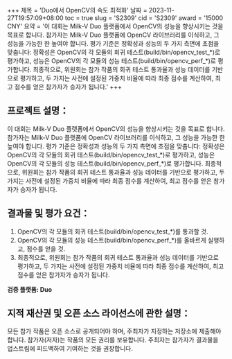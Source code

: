 +++
제목 = 'Duo에서 OpenCV의 속도 최적화'
날짜 = 2023-11-27T19:57:09+08:00
toc = true
slug = 'S2309'
cid = 'S2309'
award = '15000 CNY'
요약 = '이 대회는 Milk-V Duo 플랫폼에서 OpenCV의 성능을 향상시키는 것을 목표로 합니다. 참가자는 Milk-V Duo 플랫폼에 OpenCV 라이브러리를 이식하고, 그 성능을 가능한 한 높여야 합니다. 평가 기준은 정확성과 성능의 두 가지 측면에 초점을 맞춥니다: 정확성은 OpenCV의 각 모듈의 회귀 테스트(build/bin/opencv\_test\_\*)로 평가하고, 성능은 OpenCV의 각 모듈의 성능 테스트(build/bin/opencv\_perf\_\*)로 평가합니다. 최종적으로, 위원회는 참가 작품의 회귀 테스트 통과율과 성능 데이터를 기반으로 평가하고, 두 가지는 사전에 설정된 가중치 비율에 따라 최종 점수를 계산하여, 최고 점수를 얻은 참가자가 승자가 됩니다.'
+++

## 프로젝트 설명：

이 대회는 Milk-V Duo 플랫폼에서 OpenCV의 성능을 향상시키는 것을 목표로 합니다. 참가자는 Milk-V Duo 플랫폼에 OpenCV 라이브러리를 이식하고, 그 성능을 가능한 한 높여야 합니다. 평가 기준은 정확성과 성능의 두 가지 측면에 초점을 맞춥니다: 정확성은 OpenCV의 각 모듈의 회귀 테스트(build/bin/opencv\_test\_\*)로 평가하고, 성능은 OpenCV의 각 모듈의 성능 테스트(build/bin/opencv\_perf\_\*)로 평가합니다. 최종적으로, 위원회는 참가 작품의 회귀 테스트 통과율과 성능 데이터를 기반으로 평가하고, 두 가지는 사전에 설정된 가중치 비율에 따라 최종 점수를 계산하여, 최고 점수를 얻은 참가자가 승자가 됩니다.

## 결과물 및 평가 요건：

1. OpenCV의 각 모듈의 회귀 테스트(build/bin/opencv_test\_\*)를 통과할 것.
2. OpenCV의 각 모듈의 성능 테스트(build/bin/opencv_perf\_\*)를 올바르게 실행하고, 점수를 얻을 것.
3. 최종적으로, 위원회는 참가 작품의 회귀 테스트 통과율과 성능 데이터를 기반으로 평가하고, 두 가지는 사전에 설정된 가중치 비율에 따라 최종 점수를 계산하여, 최고 점수를 얻은 참가자가 승자가 됩니다.

**검증 플랫폼: Duo**

## 지적 재산권 및 오픈 소스 라이선스에 관한 설명：

모든 참가 작품은 오픈 소스로 공개되어야 하며, 주최자가 지정하는 저장소에 제출해야 합니다. 참가자(저자)는 작품의 모든 권리를 보유합니다. 주최자는 참가자가 결과물을 업스트림에 피드백하여 기여하는 것을 권장합니다.
